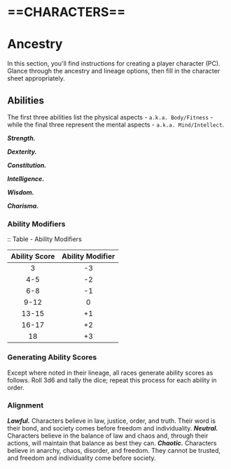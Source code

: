 # ==CHARACTERS==

# Ancestry

In this section, you'll find instructions for creating a player character (PC). Glance through the ancestry and lineage options, then fill in the character sheet appropriately.

## Abilities

The first three abilities list the physical aspects - `a.k.a. Body/Fitness` - while the final three represent the mental aspects - `a.k.a. Mind/Intellect`.

***Strength.*** <!--add copy here-->

***Dexterity.*** <!--add copy here-->

***Constitution.*** <!--add copy here-->

***Intelligence.*** <!--add copy here-->

***Wisdom.*** <!--add copy here-->

***Charisma.*** <!--add copy here-->

### Ability Modifiers

<!--add copy here-->

:: Table - Ability Modifiers

| Ability Score | Ability Modifier |
| :-----------: | :--------------: |
|       3       |        -3        |
|      4-5      |        -2        |
|      6-8      |        -1        |
|     9-12      |        0         |
|     13-15     |        +1        |
|     16-17     |        +2        |
|      18       |        +3        |

### Generating Ability Scores

Except where noted in their lineage, all races generate ability scores as follows. Roll 3d6 and tally the dice; repeat this process for each ability in order.

### Alignment

***Lawful.*** Characters believe in law, justice, order, and truth. Their word is their bond, and society comes before freedom and individuality.
***Neutral.*** Characters believe in the balance of law and chaos and, through their actions, will maintain that balance as best they can.
***Chaotic.*** Characters believe in anarchy, chaos, disorder, and freedom. They cannot be trusted, and freedom and individuality come before society.
